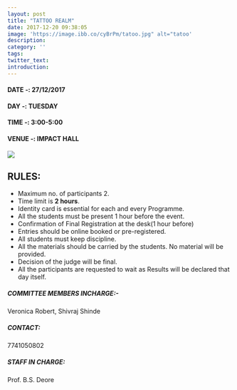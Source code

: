 ```yaml
---
layout: post
title: "TATTOO REALM"
date: 2017-12-20 09:38:05
image: 'https://image.ibb.co/cyBrPm/tatoo.jpg" alt="tatoo'
description:
category: ''
tags:
twitter_text:
introduction:
---
```

#### DATE -: 27/12/2017
#### DAY -: TUESDAY                                              
#### TIME -:  3:00-5:00
#### VENUE -:  IMPACT HALL

[<img src="https://image.ibb.co/gdyPVG/register_now_red.png">](https://goo.gl/forms/9LgcmYlKlEaEsE273)

## RULES:

* Maximum no. of participants 2.
* Time limit is **2 hours**.
* Identity card is essential for each and every Programme.
* All the students must be present 1 hour before the event.
* Confirmation of Final Registration at the desk(1 hour before)
* Entries should be online booked or pre-registered.
* All students must keep discipline.
* All the materials should be carried by the students. No material will be provided.
* Decision of the judge will be final.
* All the participants are requested to wait as Results will be declared that day itself.
 

##### COMMITTEE MEMBERS INCHARGE:-
Veronica Robert,
Shivraj Shinde

##### CONTACT: 
7741050802

##### STAFF IN CHARGE:
Prof. B.S. Deore
